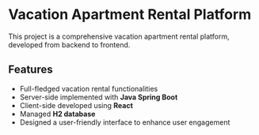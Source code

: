 # Vacation Apartment Rental Platform

This project is a comprehensive vacation apartment rental platform, developed from backend to frontend.

## Features
- Full-fledged vacation rental functionalities
- Server-side implemented with **Java Spring Boot**
- Client-side developed using **React**
- Managed **H2 database**
- Designed a user-friendly interface to enhance user engagement

